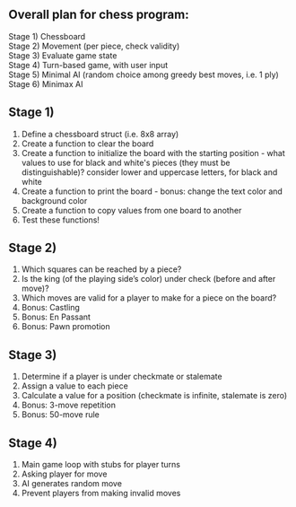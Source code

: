 ## Overall plan for chess program:
Stage 1) Chessboard\
Stage 2) Movement (per piece, check validity)\
Stage 3) Evaluate game state\
Stage 4) Turn-based game, with user input\
Stage 5) Minimal AI (random choice among greedy best moves, i.e. 1 ply)\
Stage 6) Minimax AI

## Stage 1)
1. Define a chessboard struct (i.e. 8x8 array)
2. Create a function to clear the board
3. Create a function to initialize the board with the starting position - what values to use for black and white's pieces (they must be distinguishable)? consider lower and uppercase letters, for black and white
4. Create a function to print the board - bonus: change the text color and background color
5. Create a function to copy values from one board to another
6. Test these functions!

## Stage 2)
1. Which squares can be reached by a piece?
2. Is the king (of the playing side’s color) under check (before and after move)?
3. Which moves are valid for a player to make for a piece on the board?
4. Bonus: Castling
5. Bonus: En Passant
6. Bonus: Pawn promotion

## Stage 3)
1. Determine if a player is under checkmate or stalemate
2. Assign a value to each piece
3. Calculate a value for a position (checkmate is infinite, stalemate is zero)
4. Bonus: 3-move repetition
5. Bonus: 50-move rule

## Stage 4)
1. Main game loop with stubs for player turns
2. Asking player for move
3. AI generates random move
4. Prevent players from making invalid moves